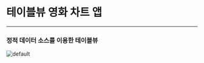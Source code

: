 # 테이블뷰 영화 차트 앱 #

---

### 정적 데이터 소스를 이용한 테이블뷰 ###

![default](https://user-images.githubusercontent.com/39197978/51360946-15769e00-1b11-11e9-9b92-2a086b22b3b2.gif)

